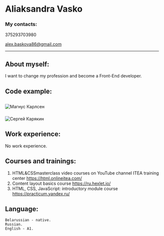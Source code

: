 # Aliaksandra Vasko

### My contacts:
375293703980 

alex.baskova86@gmail.com
****************************

## About myself:
I want to change my profession and become a Front-End developer.

## Code example:
</head>
<body>
  <article class="article">
  <h1></h1>
<p></p>
<p></p>    
    <section class="applicants">
      <h2 class="applicants-header"></h2>
      <div class="member">
        <h3></h3>
        <img src="./assets/magnus.jpg" alt="Магнус Карлсен">
        <p class="member-name"></p>
        <p></p>
        <p></p>
      </div>
      <div class="member">
        <h3></h3>
        <img src="./assets/karyakin.jpg" alt="Сергей Карякин">
        <p class="member-name"> </p>
        <p></p>
        <p></p>
      </div>
    </section>
    <p>  </p>
    <p>  </p>
    </article>
</body>
</html>

## Work experience: 
No work experience.

## Courses and trainings:
1. HTML&CSSmasterclass video courses on YouTube channel ITEA training center https://html.onlineitea.com/
2. Content layout basics course https://ru.hexlet.io/
3. HTML, CSS, JavaScript: introductory module course https://practicum.yandex.ru/

## Language:
    Belarussian - native.
    Russian.
    English - A1.
   
